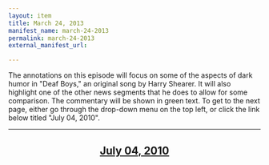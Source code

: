 ```yaml
---
layout: item
title: March 24, 2013
manifest_name: march-24-2013
permalink: march-24-2013
external_manifest_url: 

---
```

<!-- Add an essay or interpretive material below this line,
using HTML or markdown.  Do not modify this file above this line -->
The annotations on this episode will focus on some of the aspects of dark humor in "Deaf Boys," an original song by Harry Shearer. It will also highlight one of the other news segments that he does to allow for some comparison. The commentary will be shown in green text. To get to the next page, either go through the drop-down menu on the top left, or click the link below titled "July 04, 2010". 
<hr>
<center><h2><a href="https://lgsump.github.io/le-show/july-04-2010">July 04, 2010</a></h2></center>
